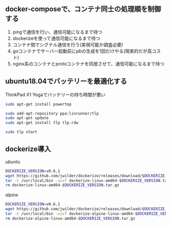 ## docker-composeで、コンテナ同士の処理順を制御する

1. pingで通信を行い、通信可能になるまで待つ
2. dockerizeを使って通信可能になるまで待つ
3. コンテナ間でシグナル通信を行う(実現可能か調査必要)
4. goコンテナでサーバー起動前にpbの生成を1回だけやる(現実的だが高コスト)
5. nginx系のコンテナとprotoコンテナを同居させて、通信可能になるまで待つ

## ubuntu18.04でバッテリーを最適化する

ThinkPad X1 Yogaでバッテリーの持ち時間が悪い  

```bash
sudo apt-get install powertop

sudo add-apt-repository ppa:linrunner/tlp
sudo apt-get update
sudo apt-get install tlp tlp-rdw

sudo tlp start
```

## dockerize導入

*ubuntu*  

```bash
DOCKERIZE_VERSION=v0.6.1
wget https://github.com/jwilder/dockerize/releases/download/$DOCKERIZE_VERSION/dockerize-linux-amd64-$DOCKERIZE_VERSION.tar.gz
tar -C /usr/local/bin -xzvf dockerize-linux-amd64-$DOCKERIZE_VERSION.tar.gz
rm dockerize-linux-amd64-$DOCKERIZE_VERSION.tar.gz
```

*alpine*  
```bash
DOCKERIZE_VERSION=v0.6.1
wget https://github.com/jwilder/dockerize/releases/download/$DOCKERIZE_VERSION/dockerize-alpine-linux-amd64-$DOCKERIZE_VERSION.tar.gz
tar -C /usr/local/bin -xzvf dockerize-alpine-linux-amd64-$DOCKERIZE_VERSION.tar.gz
rm dockerize-alpine-linux-amd64-$DOCKERIZE_VERSION.tar.gz
```




